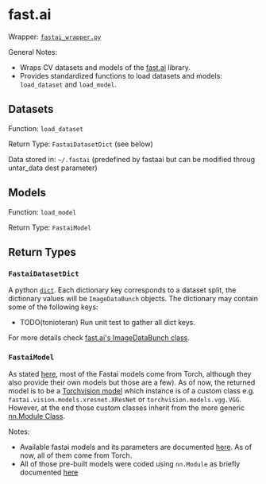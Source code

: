 # fast.ai

Wrapper: [`fastai_wrapper.py`](../../../sotaai/cv/fastai_wrapper.py)

General Notes:

- Wraps CV datasets and models of the [fast.ai](https://www.fast.ai/) library.
- Provides standardized functions to load datasets and models: `load_dataset`
  and `load_model`.

## Datasets

Function: `load_dataset`

Return Type: `FastaiDatasetDict` (see below)

Data stored in: `~/.fastai`
(predefined by fastaai but can be modified throug untar\_data dest parameter)

## Models

Function: `load_model`

Return Type: `FastaiModel`

## Return Types

### `FastaiDatasetDict`

A python
[`dict`](https://docs.python.org/3/tutorial/datastructures.html#dictionaries).
Each dictionary key corresponds to a dataset split, the dictionary values will
be `ImageDataBunch` objects. The dictionary may contain some of the following
keys:

- TODO(tonioteran) Run unit test to gather all dict keys.

For more details check [fast.ai's ImageDataBunch
class](https://fastai1.fast.ai/vision.data.html#ImageDataBunch).

### `FastaiModel`

As stated [here](https://fastai1.fast.ai/vision.models.html),
most of the Fastai models come from Torch, although they also provide their own models but those are a few).
As of now, the returned model is to be a
[Torchvision model](https://pytorch.org/docs/stable/torchvision/models.html)
which instance is of a custom class
e.g. `fastai.vision.models.xresnet.XResNet` or `torchvision.models.vgg.VGG`.
However, at the end those custom classes inherit from the more generic
[nn.Module Class](https://pytorch.org/docs/stable/generated/torch.nn.Module.html?highlight=nn%20module#torch.nn.Module).

Notes:

- Available fastai models and its parameters are documented
  [here](https://pytorch.org/docs/stable/torchvision/models.html). As of now, all of them come from Torch.
- All of those pre-built models were coded using `nn.Module` as briefly documented
  [here](https://pytorch.org/tutorials/beginner/nn_tutorial.html#refactor-using-nn-module)
